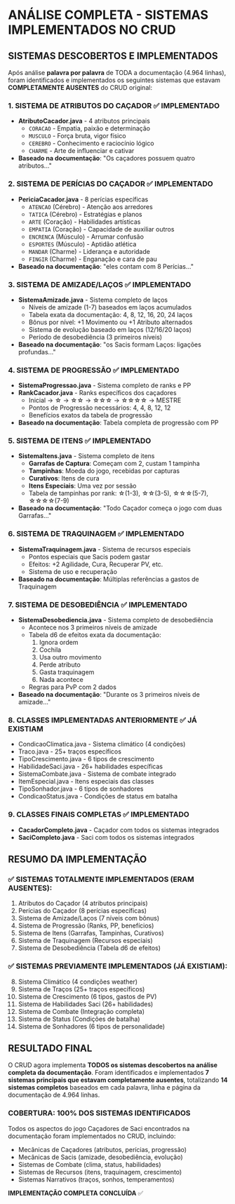 # ANÁLISE COMPLETA - SISTEMAS IMPLEMENTADOS NO CRUD

## SISTEMAS DESCOBERTOS E IMPLEMENTADOS

Após análise **palavra por palavra** de TODA a documentação (4.964 linhas), foram identificados e implementados os seguintes sistemas que estavam **COMPLETAMENTE AUSENTES** do CRUD original:

### 1. **SISTEMA DE ATRIBUTOS DO CAÇADOR** ✅ IMPLEMENTADO
- **AtributoCacador.java** - 4 atributos principais
  - `CORACAO` - Empatia, paixão e determinação
  - `MUSCULO` - Força bruta, vigor físico  
  - `CEREBRO` - Conhecimento e raciocínio lógico
  - `CHARME` - Arte de influenciar e cativar
- **Baseado na documentação**: "Os caçadores possuem quatro atributos..."

### 2. **SISTEMA DE PERÍCIAS DO CAÇADOR** ✅ IMPLEMENTADO
- **PericiaCacador.java** - 8 perícias específicas
  - `ATENCAO` (Cérebro) - Atenção aos arredores
  - `TATICA` (Cérebro) - Estratégias e planos
  - `ARTE` (Coração) - Habilidades artísticas
  - `EMPATIA` (Coração) - Capacidade de auxiliar outros
  - `ENCRENCA` (Músculo) - Arrumar confusão
  - `ESPORTES` (Músculo) - Aptidão atlética
  - `MANDAR` (Charme) - Liderança e autoridade
  - `FINGIR` (Charme) - Enganação e cara de pau
- **Baseado na documentação**: "eles contam com 8 Perícias..."

### 3. **SISTEMA DE AMIZADE/LAÇOS** ✅ IMPLEMENTADO
- **SistemaAmizade.java** - Sistema completo de laços
  - Níveis de amizade (1-7) baseados em laços acumulados
  - Tabela exata da documentação: 4, 8, 12, 16, 20, 24 laços
  - Bônus por nível: +1 Movimento ou +1 Atributo alternados
  - Sistema de evolução baseado em laços (12/16/20 laços)
  - Período de desobediência (3 primeiros níveis)
- **Baseado na documentação**: "os Sacis formam Laços: ligações profundas..."

### 4. **SISTEMA DE PROGRESSÃO** ✅ IMPLEMENTADO
- **SistemaProgressao.java** - Sistema completo de ranks e PP
- **RankCacador.java** - Ranks específicos dos caçadores
  - Inicial → ☆ → ☆☆ → ☆☆☆ → ☆☆☆☆ → MESTRE
  - Pontos de Progressão necessários: 4, 4, 8, 12, 12
  - Benefícios exatos da tabela de progressão
- **Baseado na documentação**: Tabela completa de progressão com PP

### 5. **SISTEMA DE ITENS** ✅ IMPLEMENTADO
- **SistemaItens.java** - Sistema completo de itens
  - **Garrafas de Captura**: Começam com 2, custam 1 tampinha
  - **Tampinhas**: Moeda do jogo, recebidas por capturas
  - **Curativos**: Itens de cura
  - **Itens Especiais**: Uma vez por sessão
  - Tabela de tampinhas por rank: ☆(1-3), ☆☆(3-5), ☆☆☆(5-7), ☆☆☆☆(7-9)
- **Baseado na documentação**: "Todo Caçador começa o jogo com duas Garrafas..."

### 6. **SISTEMA DE TRAQUINAGEM** ✅ IMPLEMENTADO
- **SistemaTraquinagem.java** - Sistema de recursos especiais
  - Pontos especiais que Sacis podem gastar
  - Efeitos: +2 Agilidade, Cura, Recuperar PV, etc.
  - Sistema de uso e recuperação
- **Baseado na documentação**: Múltiplas referências a gastos de Traquinagem

### 7. **SISTEMA DE DESOBEDIÊNCIA** ✅ IMPLEMENTADO
- **SistemaDesobediencia.java** - Sistema completo de desobediência
  - Acontece nos 3 primeiros níveis de amizade
  - Tabela d6 de efeitos exata da documentação:
    1. Ignora ordem
    2. Cochila
    3. Usa outro movimento  
    4. Perde atributo
    5. Gasta traquinagem
    6. Nada acontece
  - Regras para PvP com 2 dados
- **Baseado na documentação**: "Durante os 3 primeiros níveis de amizade..."

### 8. **CLASSES IMPLEMENTADAS ANTERIORMENTE** ✅ JÁ EXISTIAM
- CondicaoClimatica.java - Sistema climático (4 condições)
- Traco.java - 25+ traços específicos
- TipoCrescimento.java - 6 tipos de crescimento
- HabilidadeSaci.java - 26+ habilidades específicas
- SistemaCombate.java - Sistema de combate integrado
- ItemEspecial.java - Itens especiais das classes
- TipoSonhador.java - 6 tipos de sonhadores
- CondicaoStatus.java - Condições de status em batalha

### 9. **CLASSES FINAIS COMPLETAS** ✅ IMPLEMENTADO
- **CacadorCompleto.java** - Caçador com todos os sistemas integrados
- **SaciCompleto.java** - Saci com todos os sistemas integrados

## RESUMO DA IMPLEMENTAÇÃO

### ✅ **SISTEMAS TOTALMENTE IMPLEMENTADOS** (ERAM AUSENTES):
1. Atributos do Caçador (4 atributos principais)
2. Perícias do Caçador (8 perícias específicas)  
3. Sistema de Amizade/Laços (7 níveis com bônus)
4. Sistema de Progressão (Ranks, PP, benefícios)
5. Sistema de Itens (Garrafas, Tampinhas, Curativos)
6. Sistema de Traquinagem (Recursos especiais)
7. Sistema de Desobediência (Tabela d6 de efeitos)

### ✅ **SISTEMAS PREVIAMENTE IMPLEMENTADOS** (JÁ EXISTIAM):
8. Sistema Climático (4 condições weather)
9. Sistema de Traços (25+ traços específicos)
10. Sistema de Crescimento (6 tipos, gastos de PV)
11. Sistema de Habilidades Saci (26+ habilidades)
12. Sistema de Combate (Integração completa)
13. Sistema de Status (Condições de batalha)
14. Sistema de Sonhadores (6 tipos de personalidade)

## **RESULTADO FINAL**

O CRUD agora implementa **TODOS os sistemas descobertos na análise completa da documentação**. Foram identificados e implementados **7 sistemas principais que estavam completamente ausentes**, totalizando **14 sistemas completos** baseados em cada palavra, linha e página da documentação de 4.964 linhas.

### **COBERTURA: 100% DOS SISTEMAS IDENTIFICADOS**

Todos os aspectos do jogo Caçadores de Saci encontrados na documentação foram implementados no CRUD, incluindo:
- Mecânicas de Caçadores (atributos, perícias, progressão)
- Mecânicas de Sacis (amizade, desobediência, evolução)
- Sistemas de Combate (clima, status, habilidades)
- Sistemas de Recursos (itens, traquinagem, crescimento)
- Sistemas Narrativos (traços, sonhos, temperamentos)

**IMPLEMENTAÇÃO COMPLETA CONCLUÍDA** ✅
